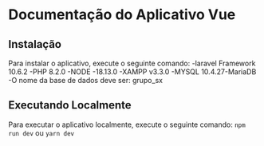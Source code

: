 # Documentação do Aplicativo Vue

## Instalação
Para instalar o aplicativo, execute o seguinte comando:
    -laravel Framework 10.6.2
    -PHP 8.2.0
    -NODE -18.13.0
    -XAMPP v3.3.0
    -MYSQL 10.4.27-MariaDB 
    -O nome da base de dados deve ser: grupo_sx


## Executando Localmente
Para executar o aplicativo localmente, execute o seguinte comando:
`npm run dev`
ou
`yarn dev`
